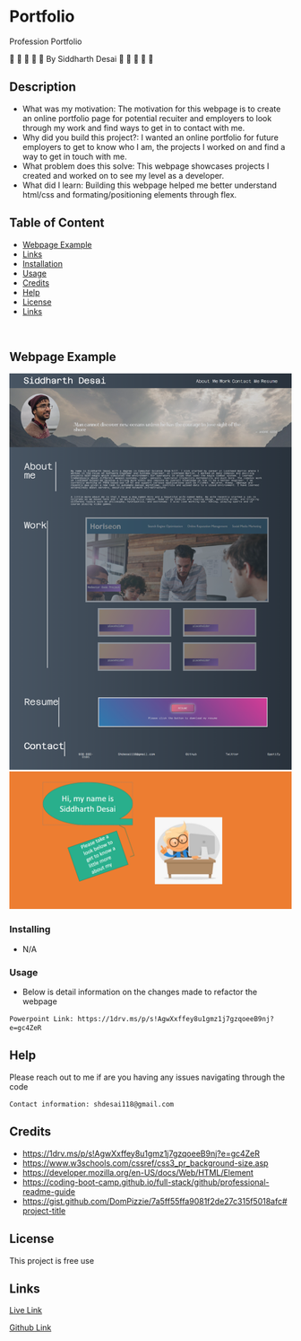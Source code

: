 # Portfolio
Profession Portfolio


:space_invader:	:space_invader:	:space_invader:	:space_invader:	:space_invader:	 By Siddharth Desai :space_invader:	:space_invader:	:space_invader:	:space_invader:	:space_invader:	

## Description

* What was my motivation: The motivation for this webpage is to create an online portfolio page for potential recuiter and employers to look through my work and find ways to get in to contact with me.
* Why did you build this project?: I wanted an online portfolio for future employers to get to know who I am, the projects I worked on and find a way to get in touch with me.
* What problem does this solve: This webpage showcases projects I created and worked on to see my level as a developer.
* What did I learn:  Building this webpage helped me better understand html/css and formating/positioning elements through flex.



## Table of Content
- [Webpage Example](#webpage%20example)
- [Links](#links)
- [Installation](#installation)
- [Usage](#usage)
- [Credits](#credits)
- [Help](#help)
- [License](#license)
- [Links](#links)

<br/>

## Webpage Example

![](/img/Portfolio_webpage.png)
![](/img/readme_header.png)

### Installing

* N/A


### Usage

* Below is detail information on the changes made to refactor the webpage
```
Powerpoint Link: https://1drv.ms/p/s!AgwXxffey8u1gmz1j7gzqoeeB9nj?e=gc4ZeR
```


## Help

Please reach out to me if are you having any issues navigating through the code
```
Contact information: shdesai118@gmail.com
```

## Credits

* https://1drv.ms/p/s!AgwXxffey8u1gmz1j7gzqoeeB9nj?e=gc4ZeR
* https://www.w3schools.com/cssref/css3_pr_background-size.asp
* https://developer.mozilla.org/en-US/docs/Web/HTML/Element
* https://coding-boot-camp.github.io/full-stack/github/professional-readme-guide
* https://gist.github.com/DomPizzie/7a5ff55ffa9081f2de27c315f5018afc#project-title



## License

This project is free use

## Links

[Live Link](https://shd118.github.io/Refactoring-Horiseon-Webpage/)

[Github Link](https://github.com/SHD118/Refactoring-Horiseon-Webpage/blob/master/README.md)


